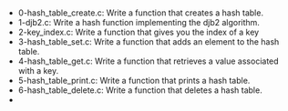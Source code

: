 ###
- 0-hash_table_create.c: Write a function that creates a hash table.
- 1-djb2.c: Write a hash function implementing the djb2 algorithm.
- 2-key_index.c: Write a function that gives you the index of a key
- 3-hash_table_set.c: Write a function that adds an element to the hash table.
- 4-hash_table_get.c: Write a function that retrieves a value associated with a key.
- 5-hash_table_print.c: Write a function that prints a hash table.
- 6-hash_table_delete.c: Write a function that deletes a hash table.
- 
